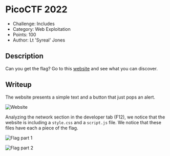 # PicoCTF 2022
- Challenge: Includes
- Category: Web Exploitation
- Points: 100
- Author: Lt 'Syreal' Jones

## Description
Can you get the flag?
Go to this [website](http://saturn.picoctf.net:59300/) and see what you can discover.

## Writeup
The website presents a simple text and a button that just pops an alert.

![Website](https://imgur.com/wdyrTg0.png)

Analyzing the network section in the developer tab (F12), we notice that the website is including a `style.css` and a `script.js` file. We notice that these files have each a piece of the flag.

![Flag part 1](https://imgur.com/6cbjyEi.png)

![Flag part 2](https://imgur.com/43am0FL.png)
